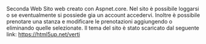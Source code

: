 Seconda Web
Sito web creato con Aspnet.core.
Nel sito è possibile loggarsi o se eventualmente si possiede gia un account accedervi. Inoltre è possibile prenotare una stanza e modificare le prenotazioni aggiungendo o eliminando quelle selezionate.
Il tema del sito è stato scaricato dal seguente link: https://html5up.net/verti
